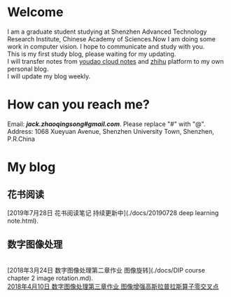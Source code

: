 # Welcome
I am a graduate student studying at Shenzhen Advanced Technology Research Institute, Chinese Academy of Sciences.Now I am doing some work in computer vision. I hope to communicate and study with you.
<br>This is my first study blog, please waiting for my updating. 
<br>I will transfer notes from [youdao cloud notes](https://note.youdao.com/?keyfrom=ydoc) and [zhihu](https://www.zhihu.com/people/zhao-qing-song-68-22/activities) platform to my own personal blog.
<br>I will update my blog weekly.

# How can you reach me?
Email: ***jack.zhaoqingsong#gmail.com***. Please replace "#" with "@". 
<br>Address: 1068 Xueyuan Avenue, Shenzhen University Town, Shenzhen, P.R.China

# My blog
## 花书阅读
[2019年7月28日 花书阅读笔记 持续更新中](./docs/20190728 deep learning note.html).
## 数字图像处理
<br>[2018年3月24日 数字图像处理第二章作业 图像旋转](./docs/DIP course chapter 2 image rotation.md).
<br>[2018年4月10日 数字图像处理第三章作业 图像增强高斯拉普拉斯算子零交叉点](https://zhuanlan.zhihu.com/p/35239779)